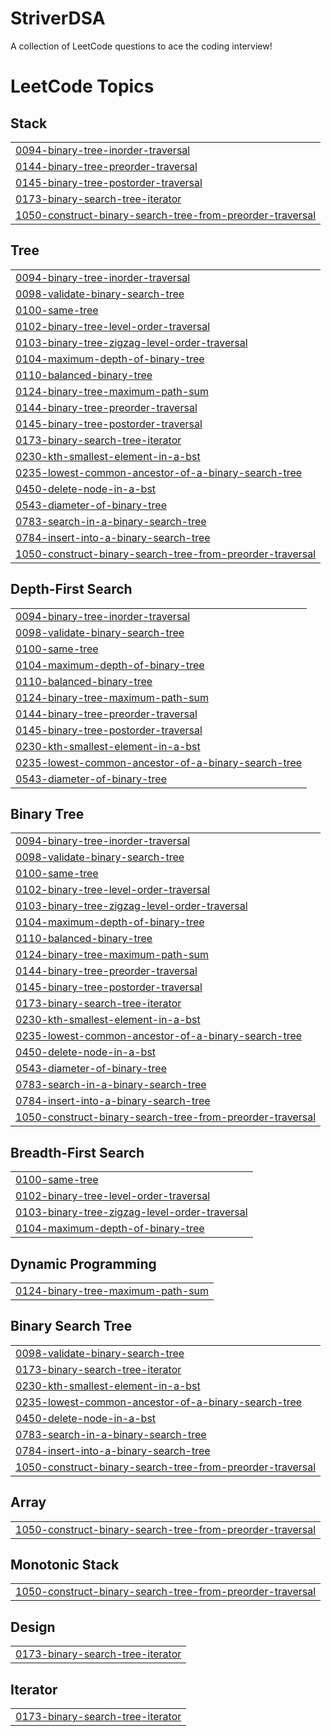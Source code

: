 # StriverDSA
A collection of LeetCode questions to ace the coding interview! 

<!---LeetCode Topics Start-->
# LeetCode Topics
## Stack
|  |
| ------- |
| [0094-binary-tree-inorder-traversal](https://github.com/karanmaheshwari16/StriverDSA/tree/master/0094-binary-tree-inorder-traversal) |
| [0144-binary-tree-preorder-traversal](https://github.com/karanmaheshwari16/StriverDSA/tree/master/0144-binary-tree-preorder-traversal) |
| [0145-binary-tree-postorder-traversal](https://github.com/karanmaheshwari16/StriverDSA/tree/master/0145-binary-tree-postorder-traversal) |
| [0173-binary-search-tree-iterator](https://github.com/karanmaheshwari16/StriverDSA/tree/master/0173-binary-search-tree-iterator) |
| [1050-construct-binary-search-tree-from-preorder-traversal](https://github.com/karanmaheshwari16/StriverDSA/tree/master/1050-construct-binary-search-tree-from-preorder-traversal) |
## Tree
|  |
| ------- |
| [0094-binary-tree-inorder-traversal](https://github.com/karanmaheshwari16/StriverDSA/tree/master/0094-binary-tree-inorder-traversal) |
| [0098-validate-binary-search-tree](https://github.com/karanmaheshwari16/StriverDSA/tree/master/0098-validate-binary-search-tree) |
| [0100-same-tree](https://github.com/karanmaheshwari16/StriverDSA/tree/master/0100-same-tree) |
| [0102-binary-tree-level-order-traversal](https://github.com/karanmaheshwari16/StriverDSA/tree/master/0102-binary-tree-level-order-traversal) |
| [0103-binary-tree-zigzag-level-order-traversal](https://github.com/karanmaheshwari16/StriverDSA/tree/master/0103-binary-tree-zigzag-level-order-traversal) |
| [0104-maximum-depth-of-binary-tree](https://github.com/karanmaheshwari16/StriverDSA/tree/master/0104-maximum-depth-of-binary-tree) |
| [0110-balanced-binary-tree](https://github.com/karanmaheshwari16/StriverDSA/tree/master/0110-balanced-binary-tree) |
| [0124-binary-tree-maximum-path-sum](https://github.com/karanmaheshwari16/StriverDSA/tree/master/0124-binary-tree-maximum-path-sum) |
| [0144-binary-tree-preorder-traversal](https://github.com/karanmaheshwari16/StriverDSA/tree/master/0144-binary-tree-preorder-traversal) |
| [0145-binary-tree-postorder-traversal](https://github.com/karanmaheshwari16/StriverDSA/tree/master/0145-binary-tree-postorder-traversal) |
| [0173-binary-search-tree-iterator](https://github.com/karanmaheshwari16/StriverDSA/tree/master/0173-binary-search-tree-iterator) |
| [0230-kth-smallest-element-in-a-bst](https://github.com/karanmaheshwari16/StriverDSA/tree/master/0230-kth-smallest-element-in-a-bst) |
| [0235-lowest-common-ancestor-of-a-binary-search-tree](https://github.com/karanmaheshwari16/StriverDSA/tree/master/0235-lowest-common-ancestor-of-a-binary-search-tree) |
| [0450-delete-node-in-a-bst](https://github.com/karanmaheshwari16/StriverDSA/tree/master/0450-delete-node-in-a-bst) |
| [0543-diameter-of-binary-tree](https://github.com/karanmaheshwari16/StriverDSA/tree/master/0543-diameter-of-binary-tree) |
| [0783-search-in-a-binary-search-tree](https://github.com/karanmaheshwari16/StriverDSA/tree/master/0783-search-in-a-binary-search-tree) |
| [0784-insert-into-a-binary-search-tree](https://github.com/karanmaheshwari16/StriverDSA/tree/master/0784-insert-into-a-binary-search-tree) |
| [1050-construct-binary-search-tree-from-preorder-traversal](https://github.com/karanmaheshwari16/StriverDSA/tree/master/1050-construct-binary-search-tree-from-preorder-traversal) |
## Depth-First Search
|  |
| ------- |
| [0094-binary-tree-inorder-traversal](https://github.com/karanmaheshwari16/StriverDSA/tree/master/0094-binary-tree-inorder-traversal) |
| [0098-validate-binary-search-tree](https://github.com/karanmaheshwari16/StriverDSA/tree/master/0098-validate-binary-search-tree) |
| [0100-same-tree](https://github.com/karanmaheshwari16/StriverDSA/tree/master/0100-same-tree) |
| [0104-maximum-depth-of-binary-tree](https://github.com/karanmaheshwari16/StriverDSA/tree/master/0104-maximum-depth-of-binary-tree) |
| [0110-balanced-binary-tree](https://github.com/karanmaheshwari16/StriverDSA/tree/master/0110-balanced-binary-tree) |
| [0124-binary-tree-maximum-path-sum](https://github.com/karanmaheshwari16/StriverDSA/tree/master/0124-binary-tree-maximum-path-sum) |
| [0144-binary-tree-preorder-traversal](https://github.com/karanmaheshwari16/StriverDSA/tree/master/0144-binary-tree-preorder-traversal) |
| [0145-binary-tree-postorder-traversal](https://github.com/karanmaheshwari16/StriverDSA/tree/master/0145-binary-tree-postorder-traversal) |
| [0230-kth-smallest-element-in-a-bst](https://github.com/karanmaheshwari16/StriverDSA/tree/master/0230-kth-smallest-element-in-a-bst) |
| [0235-lowest-common-ancestor-of-a-binary-search-tree](https://github.com/karanmaheshwari16/StriverDSA/tree/master/0235-lowest-common-ancestor-of-a-binary-search-tree) |
| [0543-diameter-of-binary-tree](https://github.com/karanmaheshwari16/StriverDSA/tree/master/0543-diameter-of-binary-tree) |
## Binary Tree
|  |
| ------- |
| [0094-binary-tree-inorder-traversal](https://github.com/karanmaheshwari16/StriverDSA/tree/master/0094-binary-tree-inorder-traversal) |
| [0098-validate-binary-search-tree](https://github.com/karanmaheshwari16/StriverDSA/tree/master/0098-validate-binary-search-tree) |
| [0100-same-tree](https://github.com/karanmaheshwari16/StriverDSA/tree/master/0100-same-tree) |
| [0102-binary-tree-level-order-traversal](https://github.com/karanmaheshwari16/StriverDSA/tree/master/0102-binary-tree-level-order-traversal) |
| [0103-binary-tree-zigzag-level-order-traversal](https://github.com/karanmaheshwari16/StriverDSA/tree/master/0103-binary-tree-zigzag-level-order-traversal) |
| [0104-maximum-depth-of-binary-tree](https://github.com/karanmaheshwari16/StriverDSA/tree/master/0104-maximum-depth-of-binary-tree) |
| [0110-balanced-binary-tree](https://github.com/karanmaheshwari16/StriverDSA/tree/master/0110-balanced-binary-tree) |
| [0124-binary-tree-maximum-path-sum](https://github.com/karanmaheshwari16/StriverDSA/tree/master/0124-binary-tree-maximum-path-sum) |
| [0144-binary-tree-preorder-traversal](https://github.com/karanmaheshwari16/StriverDSA/tree/master/0144-binary-tree-preorder-traversal) |
| [0145-binary-tree-postorder-traversal](https://github.com/karanmaheshwari16/StriverDSA/tree/master/0145-binary-tree-postorder-traversal) |
| [0173-binary-search-tree-iterator](https://github.com/karanmaheshwari16/StriverDSA/tree/master/0173-binary-search-tree-iterator) |
| [0230-kth-smallest-element-in-a-bst](https://github.com/karanmaheshwari16/StriverDSA/tree/master/0230-kth-smallest-element-in-a-bst) |
| [0235-lowest-common-ancestor-of-a-binary-search-tree](https://github.com/karanmaheshwari16/StriverDSA/tree/master/0235-lowest-common-ancestor-of-a-binary-search-tree) |
| [0450-delete-node-in-a-bst](https://github.com/karanmaheshwari16/StriverDSA/tree/master/0450-delete-node-in-a-bst) |
| [0543-diameter-of-binary-tree](https://github.com/karanmaheshwari16/StriverDSA/tree/master/0543-diameter-of-binary-tree) |
| [0783-search-in-a-binary-search-tree](https://github.com/karanmaheshwari16/StriverDSA/tree/master/0783-search-in-a-binary-search-tree) |
| [0784-insert-into-a-binary-search-tree](https://github.com/karanmaheshwari16/StriverDSA/tree/master/0784-insert-into-a-binary-search-tree) |
| [1050-construct-binary-search-tree-from-preorder-traversal](https://github.com/karanmaheshwari16/StriverDSA/tree/master/1050-construct-binary-search-tree-from-preorder-traversal) |
## Breadth-First Search
|  |
| ------- |
| [0100-same-tree](https://github.com/karanmaheshwari16/StriverDSA/tree/master/0100-same-tree) |
| [0102-binary-tree-level-order-traversal](https://github.com/karanmaheshwari16/StriverDSA/tree/master/0102-binary-tree-level-order-traversal) |
| [0103-binary-tree-zigzag-level-order-traversal](https://github.com/karanmaheshwari16/StriverDSA/tree/master/0103-binary-tree-zigzag-level-order-traversal) |
| [0104-maximum-depth-of-binary-tree](https://github.com/karanmaheshwari16/StriverDSA/tree/master/0104-maximum-depth-of-binary-tree) |
## Dynamic Programming
|  |
| ------- |
| [0124-binary-tree-maximum-path-sum](https://github.com/karanmaheshwari16/StriverDSA/tree/master/0124-binary-tree-maximum-path-sum) |
## Binary Search Tree
|  |
| ------- |
| [0098-validate-binary-search-tree](https://github.com/karanmaheshwari16/StriverDSA/tree/master/0098-validate-binary-search-tree) |
| [0173-binary-search-tree-iterator](https://github.com/karanmaheshwari16/StriverDSA/tree/master/0173-binary-search-tree-iterator) |
| [0230-kth-smallest-element-in-a-bst](https://github.com/karanmaheshwari16/StriverDSA/tree/master/0230-kth-smallest-element-in-a-bst) |
| [0235-lowest-common-ancestor-of-a-binary-search-tree](https://github.com/karanmaheshwari16/StriverDSA/tree/master/0235-lowest-common-ancestor-of-a-binary-search-tree) |
| [0450-delete-node-in-a-bst](https://github.com/karanmaheshwari16/StriverDSA/tree/master/0450-delete-node-in-a-bst) |
| [0783-search-in-a-binary-search-tree](https://github.com/karanmaheshwari16/StriverDSA/tree/master/0783-search-in-a-binary-search-tree) |
| [0784-insert-into-a-binary-search-tree](https://github.com/karanmaheshwari16/StriverDSA/tree/master/0784-insert-into-a-binary-search-tree) |
| [1050-construct-binary-search-tree-from-preorder-traversal](https://github.com/karanmaheshwari16/StriverDSA/tree/master/1050-construct-binary-search-tree-from-preorder-traversal) |
## Array
|  |
| ------- |
| [1050-construct-binary-search-tree-from-preorder-traversal](https://github.com/karanmaheshwari16/StriverDSA/tree/master/1050-construct-binary-search-tree-from-preorder-traversal) |
## Monotonic Stack
|  |
| ------- |
| [1050-construct-binary-search-tree-from-preorder-traversal](https://github.com/karanmaheshwari16/StriverDSA/tree/master/1050-construct-binary-search-tree-from-preorder-traversal) |
## Design
|  |
| ------- |
| [0173-binary-search-tree-iterator](https://github.com/karanmaheshwari16/StriverDSA/tree/master/0173-binary-search-tree-iterator) |
## Iterator
|  |
| ------- |
| [0173-binary-search-tree-iterator](https://github.com/karanmaheshwari16/StriverDSA/tree/master/0173-binary-search-tree-iterator) |
<!---LeetCode Topics End-->
